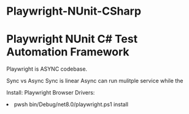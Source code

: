 # Playwright-NUnit-CSharp
<h1>Playwright NUnit C# Test Automation Framework</h1>

Playwright is ASYNC codebase. 

Sync vs Async
Sync is linear
Async can run mulitple service while the 


Install:
Playwright Browser Drivers:
<li> pwsh bin/Debug/net8.0/playwright.ps1 install </li>